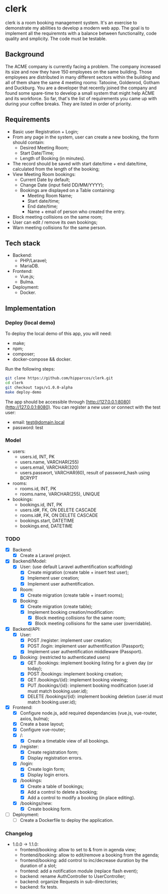 # clerk

clerk is a room booking management system.
It's an exercise to demonstrate my abilities to develop a modern web app.
The goal is to implement all the requiremnts with a balance between functionality,
code quality and smplicity.
The code must be testable.

## Background
The ACME company is currently facing a problem. The company increased its size and now
they have 150 employees on the same building. Those employees are distributed in many
different sectors within the building and all of them share the same 4 meeting rooms: Tatooine,
Goldenrod, Gotham and Duckburg. You are a developer that recently joined the company and
found some spare-time to develop a small system that might help ACME and its workforce.
So far, that's the list of requirements you came up with during your coffee breaks. They are
listed in order of priority.

## Requirements
- Basic user Registration + Login;
- From any page in the system, user can create a new booking, the form should contain:
    - Desired Meeting Room;
    - Start Date/Time;
    - Length of Booking (in minutes).
- The record should be saved with start date/time + end date/time, calculated from the length of the booking;
- View Meeting Room bookings:
    - Current Date by default;
    - Change Date (input field DD/MM/YYYY);
    - Bookings are displayed on a Table containing:
        - Meeting Room Name;
        - Start date/time;
        - End date/time;
        - Name + email of person who created the entry.
- Block meeting collisions on the same room;
- User can edit / remove its own bookings;
- Warn meeting collisions for the same person.

## Tech stack
- Backend:
    - PHP/Laravel;
    - MariaDB.
- Frontend:
    - Vue.js;
    - Bulma.
- Deployment:
    - Docker.

## Implementation
### Deploy (local demo)
To deploy the local demo of this app, you will need:
- make;
- npm;
- composer;
- docker-compose && docker.

Run the following steps:
```bash
git clone https://github.com/hipparcos/clerk.git
cd clerk
git checkout tags/v1.0.0-alpha
make deploy-demo
```
The app should be accessible through [http://127.0.0.1:8080](http://127.0.0.1:8080).
You can register a new user or connect with the test user:
- email: test@domain.local
- password: test

### Model
- users:
    - users.id, INT, PK
    - users.name, VARCHAR(255)
    - users.email, VARCHAR(320)
    - users.passwort, VARCHAR(60), result of password_hash using BCRYPT
- rooms:
    - rooms.id, INT, PK
    - rooms.name, VARCHAR(255), UNIQUE
- bookings:
    - bookings.id, INT, PK
    - users.id#, FK, ON DELETE CASCADE
    - rooms.id#, FK, ON DELETE CASCADE
    - bookings.start, DATETIME
    - bookings.end, DATETIME

### TODO
- [x] Backend:
    - [x] Create a Laravel project.
- [x] Backend/Model:
    - [x] User: (use default Laravel authentification scaffolding)
        - [x] Create migration (create table + insert test user);
        - [x] Implement user creation;
        - [x] Implement user authentification.
    - [x] Room:
        - [x] Create migration (create table + insert rooms);
    - [x] Booking:
        - [x] Create migration (create table);
        - [x] Implement booking creation/modification:
            - [x] Block meeting collisions for the same room;
            - [x] Block meeting collisions for the same user (overridable).
- [x] Backend/API:
    - [x] User:
        - [x] POST /register: implement user creation;
        - [x] POST /login: implement user authentification (Passport);
        - [x] Implement user authentification middleware (Passport).
    - [x] Booking: (restricted to authenticated users)
        - [x] GET /bookings: implement booking listing for a given day (or today);
        - [x] POST /bookings: implement booking creation;
        - [x] GET /bookings/{id}: implement booking viewing;
        - [x] PUT /bookings/{id}: implement booking modification (user.id must match booking.user.id);
        - [x] DELETE /bookings/{id}: implement booking deletion (user.id must match booking.user.id);
- [x] Frontend:
    - [x] Configure node.js, add required dependancies (vue.js, vue-router, axios, bulma);
    - [x] Create a base layout;
    - [x] Configure vue-router;
    - [x] /:
        - [x] Create a timetable view of all bookings.
    - [x] /register:
        - [x] Create registration form;
        - [x] Display registration errors.
    - [x] /login:
        - [x] Create login form;
        - [x] Display login errors.
    - [x] /bookings:
        - [x] Create a table of bookings;
        - [x] Add a control to delete a booking;
        - [x] Add a control to modify a booking (in place editing).
    - [x] /bookings/new:
        - [x] Create booking form.
- [ ] Deployment:
    - [ ] Create a Dockerfile to deploy the application.

### Changelog
- 1.0.0 -> 1.1.0:
    - frontend/booking: allow to set to & from in agenda view;
    - frontend/booking: allow to edit/remove a booking from the agenda;
    - frontend/booking: add control to inc/decrease duration by the duration of a slot;
    - frontend: add a notification module (replace flash event);
    - backend: rename AuthController to UserController;
    - backend: organize Requests in sub-directories;
    - backend: fix tests.
